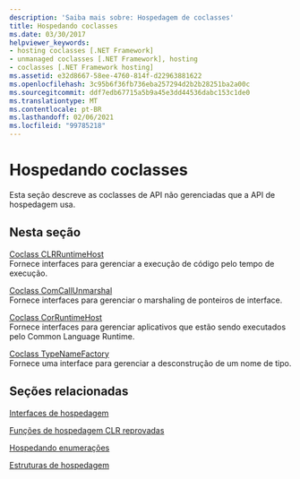 ```yaml
---
description: 'Saiba mais sobre: Hospedagem de coclasses'
title: Hospedando coclasses
ms.date: 03/30/2017
helpviewer_keywords:
- hosting coclasses [.NET Framework]
- unmanaged coclasses [.NET Framework], hosting
- coclasses [.NET Framework hosting]
ms.assetid: e32d8667-58ee-4760-814f-d22963881622
ms.openlocfilehash: 3c95b6f36fb736eba257294d2b2b28251ba2a00c
ms.sourcegitcommit: ddf7edb67715a5b9a45e3dd44536dabc153c1de0
ms.translationtype: MT
ms.contentlocale: pt-BR
ms.lasthandoff: 02/06/2021
ms.locfileid: "99785218"
---
```

# <a name="hosting-coclasses"></a>Hospedando coclasses

Esta seção descreve as coclasses de API não gerenciadas que a API de hospedagem usa.  
  
## <a name="in-this-section"></a>Nesta seção  

 [Coclass CLRRuntimeHost](clrruntimehost-coclass.md)  
 Fornece interfaces para gerenciar a execução de código pelo tempo de execução.  
  
 [Coclass ComCallUnmarshal](comcallunmarshal-coclass.md)  
 Fornece interfaces para gerenciar o marshaling de ponteiros de interface.  
  
 [Coclass CorRuntimeHost](corruntimehost-coclass.md)  
 Fornece interfaces para gerenciar aplicativos que estão sendo executados pelo Common Language Runtime.  
  
 [Coclass TypeNameFactory](typenamefactory-coclass.md)  
 Fornece uma interface para gerenciar a desconstrução de um nome de tipo.  
  
## <a name="related-sections"></a>Seções relacionadas  

 [Interfaces de hospedagem](hosting-interfaces.md)  
  
 [Funções de hospedagem CLR reprovadas](deprecated-clr-hosting-functions.md)  
  
 [Hospedando enumerações](hosting-enumerations.md)  
  
 [Estruturas de hospedagem](hosting-structures.md)
